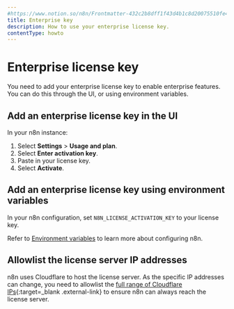 ```yaml
---
#https://www.notion.so/n8n/Frontmatter-432c2b8dff1f43d4b1c8d20075510fe4
title: Enterprise key
description: How to use your enterprise license key.
contentType: howto
---
```


# Enterprise license key

You need to add your enterprise license key to enable enterprise features. You can do this through the UI, or using environment variables.

## Add an enterprise license key in the UI

In your n8n instance:

1. Select **Settings** > **Usage and plan**.
1. Select **Enter activation key**.
1. Paste in your license key.
1. Select **Activate**.

## Add an enterprise license key using environment variables

In your n8n configuration, set `N8N_LICENSE_ACTIVATION_KEY` to your license key.

Refer to [Environment variables](/hosting/configuration/configuration-methods.md) to learn more about configuring n8n.

## Allowlist the license server IP addresses

n8n uses Cloudflare to host the license server. As the specific IP addresses can change, you need to allowlist the [full range of Cloudflare IPs](https://www.cloudflare.com/ips/){:target=_blank .external-link} to ensure n8n can always reach the license server.
